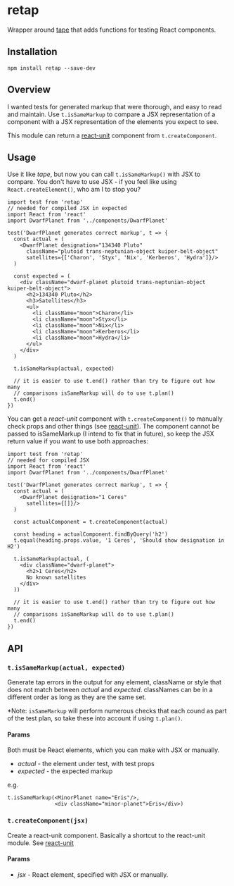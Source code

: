 # retap

Wrapper around [tape](https://www.npmjs.com/package/tape) that adds
functions for testing React components.

## Installation

```
npm install retap --save-dev
```

## Overview

I wanted tests for generated markup that were thorough, and easy to read
and maintain. Use `t.isSameMarkup` to compare a JSX representation of
a component with a JSX representation of the elements you expect to see.

This module can return a
[react-unit](https://www.npmjs.com/package/react-unit) component from
 `t.createComponent`.

## Usage

Use it like *tape*, but now you can call `t.isSameMarkup()` with JSX to
compare. You don't have to use JSX - if you feel like using
`React.createElement()`, who am I to stop you?

```
import test from 'retap'
// needed for compiled JSX in expected
import React from 'react'
import DwarfPlanet from '../components/DwarfPlanet'

test('DwarfPlanet generates correct markup', t => {
  const actual = (
    <DwarfPlanet designation="134340 Pluto"
      className="plutoid trans-neptunian-object kuiper-belt-object"
      satellites={['Charon', 'Styx', 'Nix', 'Kerberos', 'Hydra']}/>
  )

  const expected = (
    <div className="dwarf-planet plutoid trans-neptunian-object kuiper-belt-object">
      <h2>134340 Pluto</h2>
      <h3>Satellites</h3>
      <ul>
        <li className="moon">Charon</li>
        <li className="moon">Styx</li>
        <li className="moon">Nix</li>
        <li className="moon">Kerberos</li>
        <li className="moon">Hydra</li>
      </ul>
    </div>
  )

  t.isSameMarkup(actual, expected)

  // it is easier to use t.end() rather than try to figure out how many
  // comparisons isSameMarkup will do to use t.plan()
  t.end()
})

```

You can get a *react-unit* component with `t.createComponent()` to
manually check props and other things (see
[react-unit](https://www.npmjs.com/package/react-unit)). The component
cannot be passed to isSameMarkup (I intend to fix that in future), so
keep the JSX return value if you want to use both approaches:

```
import test from 'retap'
// needed for compiled JSX
import React from 'react'
import DwarfPlanet from '../components/DwarfPlanet'

test('DwarfPlanet generates correct markup', t => {
  const actual = (
    <DwarfPlanet designation="1 Ceres"
      satellites={[]}/>
  )

  const actualComponent = t.createComponent(actual)

  const heading = actualComponent.findByQuery('h2')
  t.equal(heading.props.value, '1 Ceres', 'Should show designation in H2')

  t.isSameMarkup(actual, (
    <div className="dwarf-planet">
      <h2>1 Ceres</h2>
      No known satellites
    </div>
  ))

  // it is easier to use t.end() rather than try to figure out how many
  // comparisons isSameMarkup will do to use t.plan()
  t.end()
})
```


## API

### **`t.isSameMarkup(actual, expected)`**

Generate tap errors in the output for any element, className or style that
does not match between *actual* and *expected*. classNames can be in a
different order as long as they are the same set.

*Note: `isSameMarkup` will perform numerous checks that each cound as part
of the test plan, so take these into account if using `t.plan()`.

#### Params

Both must be React elements, which you can make with JSX or manually.

 - *actual* - the element under test, with test props
 - *expected* - the expected markup

e.g.

```
t.isSameMarkup(<MinorPlanet name="Eris"/>,
               <div className="minor-planet">Eris</div>)
```

### **`t.createComponent(jsx)`**

Create a react-unit component. Basically a shortcut to the react-unit
module. See [react-unit](https://www.npmjs.com/package/react-unit)

#### Params

 - *jsx* - React element, specified with JSX or manually.
